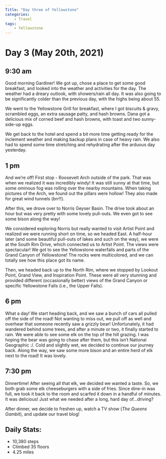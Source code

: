 ```yaml
---
Title: "Day three of Yellowstone"
categories:
    - Travel
tags:
    - Yellowstone
---
```

# Day 3 (May 20th, 2021)
## 9:30 am
Good morning Gardiner! We got up, chose a place to get some good breakfast, and looked into the weather and activities for the day. The weather had a dreary outlook, with showers/rain all day. It was also going to be significantly colder than the previous day, with the highs being about 55.

We went to the Yellowstone Grill for breakfast, where I got biscuits & gravy, scrambled eggs, an extra sausage patty, and hash browns. Dana got a delicious mix of corned beef and hash browns, with toast and two sunny-side-up eggs.

We get back to the hotel and spend a bit more time getting ready for the inclement weather and making backup plans in case of heavy rain. We also had to spend some time stretching and rehydrating after the arduous day yesterday.

## 1 pm
And we’re off! First stop - Roosevelt Arch outside of the park. That was when we realized it was incredibly windy! It was still sunny at that time, but some ominous fog was rolling over the nearby mountains. When taking pictures of the Arch, we found out the pillars were hollow! They also made for great wind tunnels (brr!!).

After this, we drove over to Norris Geyser Basin. The drive took about an hour but was very pretty with some lovely pull-outs. We even got to see some bison along the way!

We considered exploring Norris but really wanted to visit Artist Point and realized we were running short on time, so we headed East. A half-hour later (and some beautiful pull-outs of lakes and such on the way), we were at the South Rim Drive, which connected us to Artist Point. The views were spectacular! We got to see the Yellowstone waterfalls and parts of the Grand Canyon of Yellowstone! The rocks were multicolored, and we can totally see how this place got its name.

Then, we headed back up to the North Rim, where we stopped by Lookout Point, Grand View, and Inspiration Point. These were all very stunning and provided different (occasionally better) views of the Grand Canyon or specific Yellowstone Falls (i.e., the Upper Falls).

## 6 pm
What a day! We start heading back, and we saw a bunch of cars all pulled off the side of the road! Not wanting to miss out, we pull off as well and overhear that someone recently saw a grizzly bear! Unfortunately, it had wandered behind some trees, and after a minute or two, it finally started to rain. We were able to see some elk on the top of the hill grazing. I was hoping the bear was going to chase after them, but this isn’t National Geographic :/. Cold and slightly wet, we decided to continue our journey back. Along the way, we saw some more bison and an entire herd of elk next to the road! It was lovely.

## 7:30 pm
Dinnertime! After seeing all that elk, we decided we wanted a taste. So, we both grab some elk cheeseburgers with a side of fries. Since dine-in was full, we took it back to the room and scarfed it down in a handful of minutes. It was delicious! Just what we needed after a long, hard day of...driving?

After dinner, we decide to freshen up, watch a TV show (_The Queens Gambit_), and update our travel blog!

## Daily Stats:
- 10,380 steps
- Climbed 35 floors
- 4.25 miles


